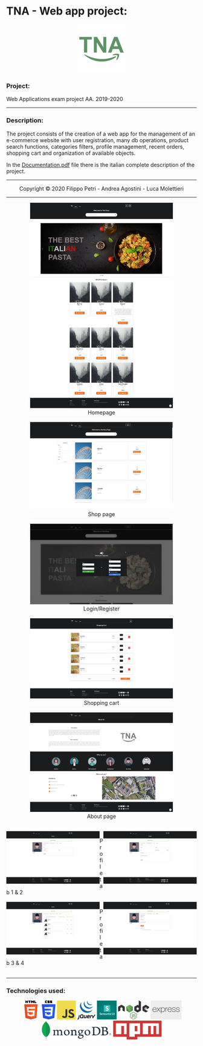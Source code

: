 # TNA - Web app project:

<p align="center">
  <img src="images/TNA_logo.png" height="25%" width="25%"/>
</p>

### Project:
Web Applications exam project AA. 2019-2020

___

### Description:
The project consists of the creation of a web app for the management of an e-commerce website with user registration, many db operations, product search functions, categories filters, profile management, recent orders, shopping cart and organization of available objects.

In the [Documentation.pdf](https://github.com/filippopetri/TNA/blob/main/Documentation.pdf) file there is the italian complete description of the project.

___

<p align="center">
  Copyright &copy; 2020 Filippo Petri - Andrea Agostini - Luca Molettieri
</p>

___

<p align="center">
  <img src="images/home.png" height="75%" width="75%"/> <br> Homepage <br> <br>
  <img src="images/shop.png" height="75%" width="75%"/> <br> Shop page <br> <br>
  <img src="images/login.png" height="75%" width="75%"/> <br> Login/Register <br> <br>
  <img src="images/carrello.png" height="75%" width="75%"/> <br> Shopping cart <br> <br>
  <img src="images/about.png" height="75%" width="75%"/> <br> About page <br> <br>

  <img style="float: left" src="images/profilo1.png" height="49%" width="49%"/> <img style="float: right" src="images/profilo2.png" height="49%" width="49%"/> <br> Profile tab 1 & 2 <br> <br>
  <img style="float: left" src="images/profilo3.png" height="49%" width="49%"/> <img style="float: right" src="images/profilo4.png" height="49%" width="49%"/> <br> Profile tab 3 & 4 <br> <br>
</p>

---

### Technologies used:
<p align="center">
  <img src="images/Html5_logo.png" height="50px"/>
  <img src="images/CSS_logo.png" height="50px"/>
  <img src="images/JS_logo.png" height="50px"/>
  <img src="images/Jquery_logo.png" height="50px"/>
  <img src="images/SemanticUI_logo.png" height="50px"/>
  <img src="images/Node_js_logo.png" height="50px"/>
  <img src="images/Express_logo.png" height="50px"/>
  <img src="images/MongoDB_logo.png" height="50px"/>
  <img src="images/Npm_logo.png" height="50px"/>
</p>
